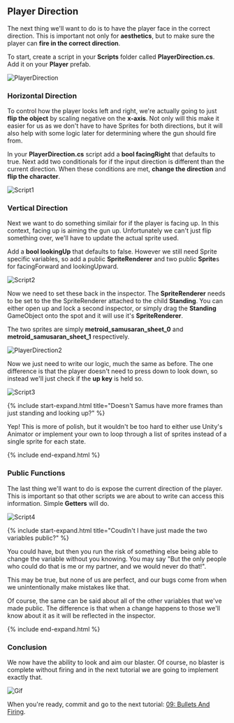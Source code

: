 ## Player Direction

The next thing we'll want to do is to have the player face in the correct direction. This is important not only for **aesthetics**, but to make sure the player can **fire in the correct direction**.

To start, create a script in your **Scripts** folder called **PlayerDirection.cs**. Add it on your **Player** prefab.

![PlayerDirection](./08/PlayerDirection.PNG)

### Horizontal Direction

To control how the player looks left and right, we're actually going to just **flip the object** by scaling negative on the **x-axis**. Not only will this make it easier for us as we don't have to have Sprites for both directions, but it will also help with some logic later for determining where the gun should fire from.

In your **PlayerDirection.cs** script add a **bool facingRight** that defaults to true. Next add two conditionals for if the input direction is different than the current direction. When these conditions are met, **change the direction** and **flip the character**.

![Script1](./08/Script1.PNG)

### Vertical Direction

Next we want to do something similair for if the player is facing up. In this context, facing up is aiming the gun up. Unfortunately we can't just flip something over, we'll have to update the actual sprite used.

Add a **bool lookingUp** that defaults to false. However we still need Sprite specific variables, so add a public **SpriteRenderer** and two public **Sprite**s for facingForward and lookingUpward.

![Script2](./08/Script2.PNG)

Now we need to set these back in the inspector. The **SpriteRenderer** needs to be set to the the SpriteRenderer attached to the child **Standing**. You can either open up and lock a second inspector, or simply drag the **Standing** GameObject onto the spot and it will use it's **SpriteRenderer**.

The two sprites are simply **metroid\_samusaran\_sheet\_0** and **metroid\_samusaran\_sheet\_1** respectively.

![PlayerDirection2](./08/PlayerDirection2.PNG)

Now we just need to write our logic, much the same as before. The one difference is that the player doesn't need to press down to look down, so instead we'll just check if the **up key** is held so.

![Script3](./08/Script3.PNG)

{% include start-expand.html title="Doesn't Samus have more frames than just standing and looking up?" %}
<p>Yep! This is more of polish, but it wouldn't be too hard to either use Unity's Animator or implement your own to loop through a list of sprites instead of a single sprite for each state.</p>
{% include end-expand.html %}

### Public Functions

The last thing we'll want to do is expose the current direction of the player. This is important so that other scripts we are about to write can access this information. Simple **Getters** will do.

![Script4](./08/Script4.PNG)

{% include start-expand.html title="Coudln't I have just made the two variables public?" %}
<p>You could have, but then you run the risk of something else being able to change the variable without you knowing. You may say "But the only people who could do that is me or my partner, and we would never do that!".</p>
<p>This may be true, but none of us are perfect, and our bugs come from when we unintentionally make mistakes like that.</p>
<p>Of course, the same can be said about all of the other variables that we've made public. The difference is that when a change happens to those we'll know about it as it will be reflected in the inspector.</p>
{% include end-expand.html %}


### Conclusion

We now have the ability to look and aim our blaster. Of course, no blaster is complete without firing and in the next tutorial we are going to implement exactly that.

![Gif](./08/Gif.GIF)

When you're ready, commit and go to the next tutorial: [09: Bullets And Firing](./09-BulletsAndFiring).